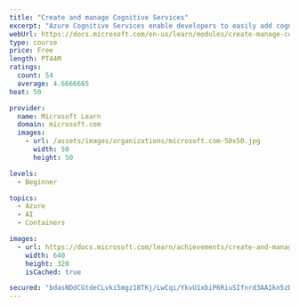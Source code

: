 ```yaml
---
title: "Create and manage Cognitive Services"
excerpt: "Azure Cognitive Services enable developers to easily add cognitive features into their applications. Learn how to configure and manage these services for your AI application needs."
webUrl: https://docs.microsoft.com/en-us/learn/modules/create-manage-cognitive-services/
type: course
price: Free
length: PT44M
ratings:
  count: 54
  average: 4.6666665
heat: 50

provider:
  name: Microsoft Learn
  domain: microsoft.com
  images:
    - url: /assets/images/organizations/microsoft.com-50x50.jpg
      width: 50
      height: 50

levels:
  - Beginner

topics:
  - Azure
  - AI
  - Containers

images:
  - url: https://docs.microsoft.com/learn/achievements/create-and-manage-cognitive-services-social.png
    width: 640
    height: 320
    isCached: true

secured: "bdasNDdCGtdeCLvki5mgz18TKj/LwCqi/YkvU1xbiP6RiuSIfnrd3AA1kn5zD1RqFXpo3Hfe7m7xUDPfGSoIn1ant2rHO8a2lOEGT5Wzduf40w76F+DldwUvyKivsj02bBqt89BoW+chmCvu2ZKy9wo9P2aBJO713lndOZxt7zagiteBWoQmkU+IjkfLf+NxbyZ/ejfA13PIXrrn7XlcaRHBablMY8+vwD0dO81AAGRwPmd2p1KdLmSXj7lmnSBn8fCD3vBDwBT1VlFG7L+DaGETIUebIUZ2sXKjwkpYcfhkyIdmWNBN5ofJAQBOkFspb11206/PT83o445tRv6U/5/FTLBCs8u05kCfFrQtl2Biq/uK1Dv7ocr6V+Dc/HG22484mQOJLQZXk2WBat4GvVkUtKTmvsWSI6eppctp1DE=;IyjTTAn2UwX1vnrPo+NX+w=="
---
```


